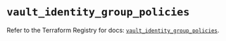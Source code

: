 # `vault_identity_group_policies`

Refer to the Terraform Registry for docs: [`vault_identity_group_policies`](https://registry.terraform.io/providers/hashicorp/vault/5.1.0/docs/resources/identity_group_policies).
